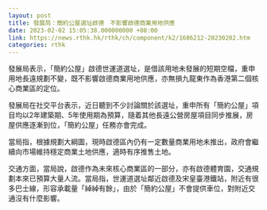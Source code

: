 ```yaml
---
layout: post
title: 發展局：簡約公屋選址啟德　不影響啟德商業用地供應
date: 2023-02-02 15:05:38.000000000 +08:00
link: https://news.rthk.hk/rthk/ch/component/k2/1686212-20230202.htm
categories: rthk
---
```


發展局表示，「簡約公屋」啟德世運道選址，是借該用地未發展的短期空檔，重申用地長遠規劃不變，既不影響啟德商業用地供應，亦無損九龍東作為香港第二個核心商業區的定位。

發展局在社交平台表示，近日聽到不少討論關於該選址，重申所有「簡約公屋」項目均以2年建築期、5年使用期為預算，隨着其他長遠公營房屋項目同步推展，房屋供應逐漸到位，「簡約公屋」任務亦會完成。

當局指，根據規劃大綱圖，現時啟德區內仍有一定數量商業用地未推出，政府會繼續向市場維持穩定商業土地供應，適時有序推售土地。

交通方面，當局說，啟德作為未來核心商業區的一部分，亦有啟德體育園，交通規劃本來已預算大量人流。當局指，世運道選址鄰近啟德及宋皇臺港鐵站，附近有很多巴士線，形容承載量「綽綽有餘」，由於「簡約公屋」不會提供車位，對附近交通沒有什麼影響。
